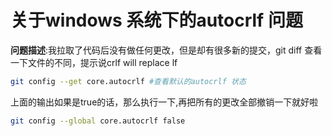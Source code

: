# 关于windows 系统下的autocrlf 问题

**问题描述**:我拉取了代码后没有做任何更改，但是却有很多新的提交，git diff 查看一下文件的不同，提示说crlf will replace lf

```bash
git config --get core.autocrlf #查看默认的autocrlf 状态
```

上面的输出如果是true的话，那么执行一下,再把所有的更改全部撤销一下就好啦

```bash
git config --global core.autocrlf false
```
